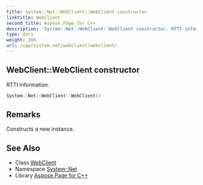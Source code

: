 ```yaml
---
title: System::Net::WebClient::WebClient constructor
linktitle: WebClient
second_title: Aspose.Page for C++
description: 'System::Net::WebClient::WebClient constructor. RTTI information in C++.'
type: docs
weight: 100
url: /cpp/system.net/webclient/webclient/
---
```

## WebClient::WebClient constructor


RTTI information.

```cpp
System::Net::WebClient::WebClient()
```

## Remarks


Constructs a new instance. 
## See Also

* Class [WebClient](../)
* Namespace [System::Net](../../)
* Library [Aspose.Page for C++](../../../)
